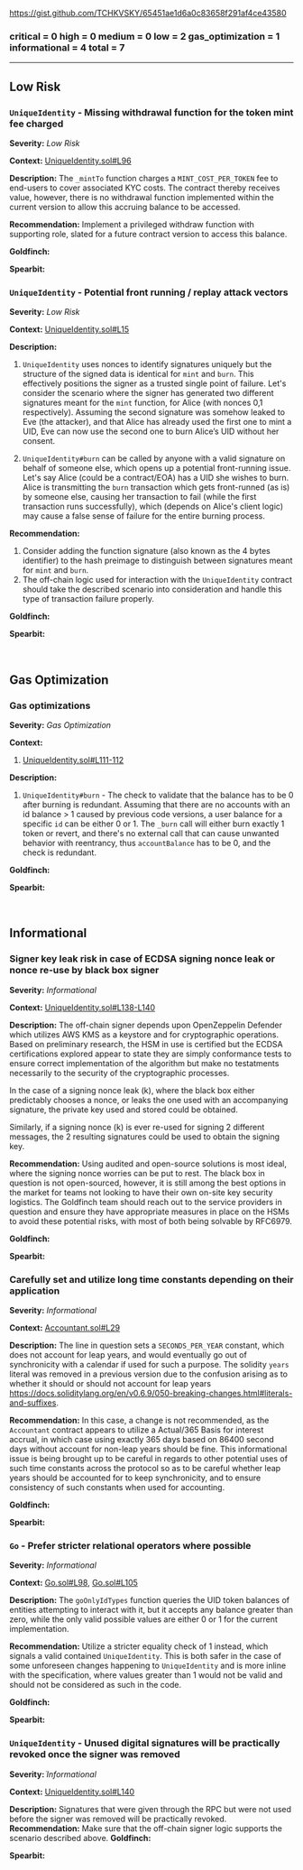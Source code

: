https://gist.github.com/TCHKVSKY/65451ae1d6a0c83658f291af4ce43580

### critical = 0 high = 0 medium = 0 low = 2 gas_optimization = 1 informational = 4 total = 7

---

## Low Risk

### `UniqueIdentity` - Missing withdrawal function for the token mint fee charged

**Severity:** _Low Risk_

**Context:** [UniqueIdentity.sol#L96](https://github.com/warbler-labs/mono/blob/e863eb4b0662771bc83204cde33e86a4964e6ac3/packages/protocol/contracts/protocol/core/UniqueIdentity.sol#L96)

**Description:** The `_mintTo` function charges a `MINT_COST_PER_TOKEN` fee to end-users to cover associated KYC costs. The contract thereby receives value, however, there is no withdrawal function implemented within the current version to allow this accruing balance to be accessed.

**Recommendation:** Implement a privileged withdraw function with supporting role, slated for a future contract version to access this balance.

**Goldfinch:**

**Spearbit:**

### `UniqueIdentity` - Potential front running / replay attack vectors

**Severity:** _Low Risk_

**Context:** [UniqueIdentity.sol#L15](https://github.com/warbler-labs/mono/blob/e863eb4b0662771bc83204cde33e86a4964e6ac3/packages/protocol/contracts/protocol/core/UniqueIdentity.sol#L15)

**Description:**

1. `UniqueIdentity` uses nonces to identify signatures uniquely but the structure of the signed data is identical for `mint` and `burn`. This effectively positions the signer as a trusted single point of failure. Let's consider the scenario where the signer has generated two different signatures meant for the `mint` function, for Alice (with nonces 0,1 respectively). Assuming the second signature was somehow leaked to Eve (the attacker), and that Alice has already used the first one to mint a UID, Eve can now use the second one to burn Alice’s UID without her consent.

2. `UniqueIdentity#burn` can be called by anyone with a valid signature on behalf of someone else, which opens up a potential front-running issue. Let's say Alice (could be a contract/EOA) has a UID she wishes to burn. Alice is transmitting the `burn` transaction which gets front-runned (as is) by someone else, causing her transaction to fail (while the first transaction runs successfully), which (depends on Alice's client logic) may cause a false sense of failure for the entire burning process.

**Recommendation:**

1. Consider adding the function signature (also known as the 4 bytes identifier) to the hash preimage to distinguish between signatures meant for `mint` and `burn`.
2. The off-chain logic used for interaction with the `UniqueIdentity` contract should take the described scenario into consideration and handle this type of transaction failure properly.

**Goldfinch:**

**Spearbit:**

<br>

## Gas Optimization

### Gas optimizations

**Severity:** _Gas Optimization_

**Context:**

1. [UniqueIdentity.sol#L111-112](https://github.com/warbler-labs/mono/blob/e863eb4b0662771bc83204cde33e86a4964e6ac3/packages/protocol/contracts/protocol/core/UniqueIdentity.sol#L111-L112)

**Description:**

1. `UniqueIdentity#burn` - The check to validate that the balance has to be 0 after burning is redundant. Assuming that there are no accounts with an id balance > 1 caused by previous code versions, a user balance for a specific `id` can be either 0 or 1. The `_burn` call will either burn exactly 1 token or revert, and there's no external call that can cause unwanted behavior with reentrancy, thus `accountBalance` has to be 0, and the check is redundant.

**Goldfinch:**

**Spearbit:**

<br>

## Informational

### Signer key leak risk in case of ECDSA signing nonce leak or nonce re-use by black box signer

**Severity:** _Informational_

**Context:** [UniqueIdentity.sol#L138-L140](https://github.com/warbler-labs/mono/blob/august-audit/packages/protocol/contracts/protocol/core/UniqueIdentity.sol#L138-L140)

**Description:** The off-chain signer depends upon OpenZeppelin Defender which utilizes AWS KMS as a keystore and for cryptographic operations. Based on preliminary research, the HSM in use is certified but the ECDSA certifications explored appear to state they are simply conformance tests to ensure correct implementation of the algorithm but make no testatments necessarily to the security of the cryptographic processes.

In the case of a signing nonce leak (k), where the black box either predictably chooses a nonce, or leaks the one used with an accompanying signature, the private key used and stored could be obtained.

Similarly, if a signing nonce (k) is ever re-used for signing 2 different messages, the 2 resulting signatures could be used to obtain the signing key.

**Recommendation:** Using audited and open-source solutions is most ideal, where the signing nonce worries can be put to rest. The black box in question is not open-sourced, however, it is still among the best options in the market for teams not looking to have their own on-site key security logistics. The Goldfinch team should reach out to the service providers in question and ensure they have appropriate measures in place on the HSMs to avoid these potential risks, with most of both being solvable by RFC6979.

**Goldfinch:**

**Spearbit:**

### Carefully set and utilize long time constants depending on their application

**Severity:** _Informational_

**Context:** [Accountant.sol#L29](https://github.com/warbler-labs/mono/blob/august-audit/packages/protocol/contracts/protocol/core/Accountant.sol#L29)

**Description:** The line in question sets a `SECONDS_PER_YEAR` constant, which does not account for leap years, and would eventually go out of synchronicity with a calendar if used for such a purpose. The solidity `years` literal was removed in a previous version due to the confusion arising as to whether it should or should not account for leap years https://docs.soliditylang.org/en/v0.6.9/050-breaking-changes.html#literals-and-suffixes.

**Recommendation:** In this case, a change is not recommended, as the `Accountant` contract appears to utilize a Actual/365 Basis for interest accrual, in which case using exactly 365 days based on 86400 second days without account for non-leap years should be fine. This informational issue is being brought up to be careful in regards to other potential uses of such time constants across the protocol so as to be careful whether leap years should be accounted for to keep synchronicity, and to ensure consistency of such constants when used for accounting.

**Goldfinch:**

**Spearbit:**

### `Go` - Prefer stricter relational operators where possible

**Severity:** _Informational_

**Context:** [Go.sol#L98](https://github.com/warbler-labs/mono/blob/august-audit/packages/protocol/contracts/protocol/core/Go.sol#L98), [Go.sol#L105](https://github.com/warbler-labs/mono/blob/august-audit/packages/protocol/contracts/protocol/core/Go.sol#L105)

**Description:** The `goOnlyIdTypes` function queries the UID token balances of entities attempting to interact with it, but it accepts any balance greater than zero, while the only valid possible values are either 0 or 1 for the current implementation.

**Recommendation:** Utilize a stricter equality check of 1 instead, which signals a valid contained `UniqueIdentity`. This is both safer in the case of some unforeseen changes happening to `UniqueIdentity` and is more inline with the specification, where values greater than 1 would not be valid and should not be considered as such in the code.

**Goldfinch:**

**Spearbit:**

### `UniqueIdentity` - Unused digital signatures will be practically revoked once the signer was removed

**Severity:** ֿ*Informational*

**Context:** [UniqueIdentity.sol#L140](https://github.com/warbler-labs/mono/blob/e863eb4b0662771bc83204cde33e86a4964e6ac3/packages/protocol/contracts/protocol/core/UniqueIdentity.sol#L140)

**Description:**
Signatures that were given through the RPC but were not used before the signer was removed will be practically revoked.
**Recommendation:**
Make sure that the off-chain signer logic supports the scenario described above.
**Goldfinch:**

**Spearbit:**
